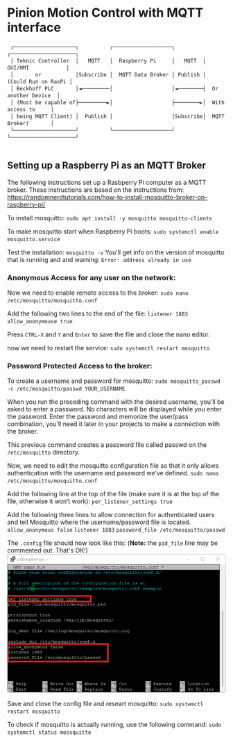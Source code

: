 # Pinion Motion Control with MQTT interface
```                                                               
 ┌────────────────────┐          ┌───────────────────┐         ┌─────────────────────┐ 
 │ Teknic Controller  │   MQTT   │  Raspberry Pi     │   MQTT  │  GUI/HMI            │ 
 │       or           │Subscribe │  MQTT Data Broker │ Publish │ (Could Run on RasPi │ 
 │ Beckhoff PLC       │◄─────────│                   │◄────────┤  Or another Device  │ 
 │ (Must be capable of├─────────►│                   ├────────►│  With access to     │ 
 │ being MQTT Client) │  Publish │                   │Subscribe│  MQTT Broker)       │ 
 └────────────────────┘          └───────────────────┘         └─────────────────────┘ 
                                                                                       
```


## Setting up a Raspberry Pi as an MQTT Broker
The following instructions set up a Rasbperry Pi computer as a MQTT broker.  These instructions are based on the instructions from: https://randomnerdtutorials.com/how-to-install-mosquitto-broker-on-raspberry-pi/

To install mosquitto: 
`sudo apt install -y mosquitto mosquitto-clients`

To make mosquitto start when Raspberry Pi boots: 
`sudo systemctl enable mosquitto.service`

Test the installation:
`mosquitto -v`
You'll get info on the version of  mosquitto that is running and and warning: `Error: address already in use`

### Anonymous Access for any user on the network: 
Now we need to enable remote access to the broker: 
`sudo nano /etc/mosquitto/mosquitto.conf`

Add the following two lines to the end of the file: 
`listener 1883`
`allow_anonymouse true`

Press `CTRL-X` and `Y` and `Enter` to save the file and close the nano editor.

now we need to restart the service: 
`sudo systemctl restart mosquitto`

### Password Protected Access to the broker: 
To create a username and password for mosquitto: 
`sudo mosquitto_passwd -c /etc/mosquitto/passwd YOUR_USERNAME`

When you run the preceding command with the desired username, you’ll be asked to enter a password. No characters will be displayed while you enter the password. Enter the password and memorize the user/pass combination, you’ll need it later in your projects to make a connection with the broker.

This previous command creates a password file called passwd on the `/etc/mosquitto` directory.

Now, we need to edit the mosquitto configuration file so that it only allows authentication with the username and password we’ve defined.
`sudo nano /etc/mosquitto/mosquitto.conf`

Add the following line at the top of the file (make sure it is at the top of the file, otherwise it won’t work):
`per_listener_settings true`

Add the following three lines to allow connection for authenticated users and tell Mosquitto where the username/password file is located.
`allow_anonymous false`
`listener 1883`
`password_file /etc/mosquitto/passwd`

The `.config` file should now look like this: (**Note:** the `pid_file` line may be commented out.  That's OK!)
![Config File](Mosquitto-broker-config-file-authentication-user-pass.webp "Complete Config File")

Save and close the config file and researt mosquitto:
`sudo systemctl restart mosquitto`

To check if mosquitto is actually running, use the following command: 
`sudo systemctl status mossquitto`